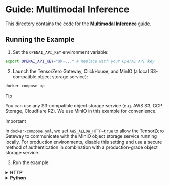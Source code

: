 # Guide: Multimodal Inference

This directory contains the code for the **[Multimodal Inference](https://www.tensorzero.com/docs/gateway/guides/multimodal-inference)** guide.

## Running the Example

1. Set the `OPENAI_API_KEY` environment variable:

```bash
export OPENAI_API_KEY="sk-..." # Replace with your OpenAI API key
```

2. Launch the TensorZero Gateway, ClickHouse, and MinIO (a local S3-compatible object storage service):

```bash
docker compose up
```

> [!TIP]
>
> You can use any S3-compatible object storage service (e.g. AWS S3, GCP Storage, Cloudflare R2).
> We use MinIO in this example for convenience.

> [!IMPORTANT]
>
> In `docker-compose.yml`, we set `AWS_ALLOW_HTTP=true` to allow the TensorZero Gateway to communicate with the MinIO object storage service running locally.
> For production environments, disable this setting and use a secure method of authentication in combination with a production-grade object storage service.

3. Run the example:

<details>
<summary><b>HTTP</b></summary>

Run the following commands to make a multimodal inference request to the TensorZero Gateway.
The first image is a remote image of Ferris the crab, and the second image is a one-pixel orange image encoded as a base64 string.

```bash
curl -X POST http://localhost:3000/inference \
  -H "Content-Type: application/json" \
  -d '{
    "model_name": "openai::gpt-4o-mini",
    "input": {
      "messages": [
        {
          "role": "user",
          "content": [
            {
              "type": "text",
              "value": "Do the images share any common features?"
            },
            {
              "type": "image",
              "url": "https://raw.githubusercontent.com/tensorzero/tensorzero/ff3e17bbd3e32f483b027cf81b54404788c90dc1/tensorzero-internal/tests/e2e/providers/ferris.png"
            },
            {
              "type": "image",
              "mime_type": "image/png",
              "data": "iVBORw0KGgoAAAANSUhEUgAAAAEAAAABCAYAAAAfFcSJAAAAAXNSR0IArs4c6QAAAA1JREFUGFdj+O/P8B8ABe0CTsv8mHgAAAAASUVORK5CYII="
            }
          ]
        }
      ]
    }
  }'
```

</details>

<details>
<summary><b>Python</b></summary>

a. Install the dependencies:

```bash
# We recommend using Python 3.9+ and a virtual environment
pip install -r requirements.txt
```

b. Run the example:

```bash
python main.py
```

</details>
